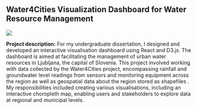 ## Water4Cities Visualization Dashboard for Water Resource Management


<img src="images/dashboard_vid.gif?raw=true"/>

**Project description:** For my undergraduate dissertation, I designed and developed an interactive visualisation dashboard using React and D3.js. The dashboard is aimed at facilitating the management of urban water resources in Ljubljana, the capital of Slovenia. This project involved working with data collected by the Water4Cities project, encompassing rainfall and groundwater level readings from sensors and monitoring equipment across the region as well as geospatial data about the region stored as shapefiles . My responsibilities included creating various visualisations, including an interactive choropleth map, enabling users and stakeholders to explore data at regional and municipal levels. 


